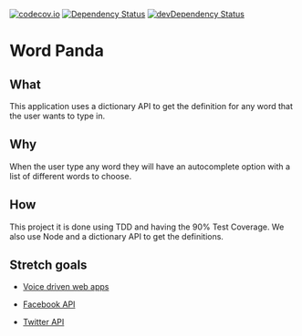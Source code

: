[![codecov.io](https://codecov.io/github/olot/wordpanda/coverage.svg?branch=master)](https://codecov.io/github/olot/wordpanda?branch=master) [![Dependency Status](https://david-dm.org/olot/wordpanda.svg)](https://david-dm.org/olot/wordpanda) [![devDependency Status](https://david-dm.org/olot/wordpanda/dev-status.svg)](https://david-dm.org/oloy/wordpanda#info=devDependencies)


# Word Panda

## What
This application uses a dictionary API to get the definition for any word that the user wants to type in.   


## Why
When the user type any word they will have an autocomplete option with a list of different words to choose.

## How
This project it is done using TDD and having the 90% Test Coverage. We also use Node and a dictionary API to get the definitions.  

## Stretch goals

* [Voice driven web apps](https://developers.google.com/web/updates/2013/01/Voice-Driven-Web-Apps-Introduction-to-the-Web-Speech-API?hl=en)

* [Facebook API](https://developers.facebook.com/docs/apis-and-sdks)

* [Twitter API](https://dev.twitter.com/rest/public)
